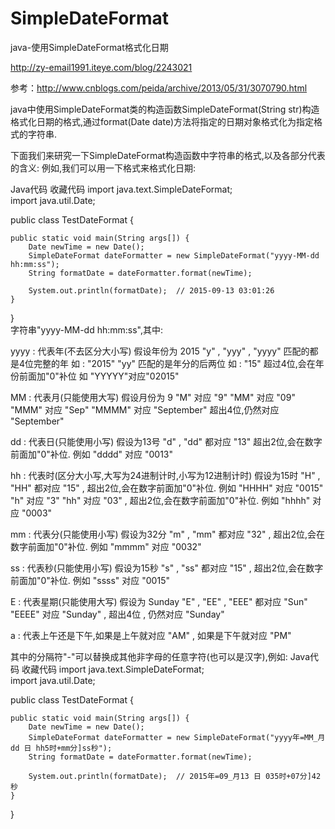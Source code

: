 # SimpleDateFormat
java-使用SimpleDateFormat格式化日期

http://zy-email1991.iteye.com/blog/2243021

参考：http://www.cnblogs.com/peida/archive/2013/05/31/3070790.html

java中使用SimpleDateFormat类的构造函数SimpleDateFormat(String str)构造格式化日期的格式,通过format(Date date)方法将指定的日期对象格式化为指定格式的字符串.
 
下面我们来研究一下SimpleDateFormat构造函数中字符串的格式,以及各部分代表的含义:
例如,我们可以用一下格式来格式化日期:
 
Java代码  收藏代码
import java.text.SimpleDateFormat;  
import java.util.Date;  
  
public class TestDateFormat {  
  
    public static void main(String args[]) {  
        Date newTime = new Date();  
        SimpleDateFormat dateFormatter = new SimpleDateFormat("yyyy-MM-dd hh:mm:ss");  
        String formatDate = dateFormatter.format(newTime);  
  
        System.out.println(formatDate);  // 2015-09-13 03:01:26  
    }  
}  
 字符串"yyyy-MM-dd hh:mm:ss",其中:
 
yyyy : 代表年(不去区分大小写) 假设年份为 2015
    "y" , "yyy" , "yyyy" 匹配的都是4位完整的年 如 : "2015"
    "yy" 匹配的是年分的后两位 如 : "15"
    超过4位,会在年份前面加"0"补位 如 "YYYYY"对应"02015"
 
MM : 代表月(只能使用大写) 假设月份为 9
    "M" 对应 "9"
    "MM" 对应 "09"
    "MMM" 对应 "Sep"
    "MMMM" 对应 "September"
    超出4位,仍然对应 "September"
    
dd : 代表日(只能使用小写) 假设为13号
    "d" , "dd" 都对应 "13"
    超出2位,会在数字前面加"0"补位. 例如 "dddd" 对应 "0013"
 
hh : 代表时(区分大小写,大写为24进制计时,小写为12进制计时) 假设为15时
    "H" , "HH" 都对应 "15" , 超出2位,会在数字前面加"0"补位. 例如 "HHHH" 对应 "0015"
    "h" 对应 "3"
    "hh" 对应 "03" , 超出2位,会在数字前面加"0"补位. 例如 "hhhh" 对应 "0003"
 
mm : 代表分(只能使用小写) 假设为32分
    "m" , "mm" 都对应 "32" ,  超出2位,会在数字前面加"0"补位. 例如 "mmmm" 对应 "0032"
 
ss : 代表秒(只能使用小写) 假设为15秒
    "s" , "ss" 都对应 "15" , 超出2位,会在数字前面加"0"补位. 例如 "ssss" 对应 "0015"
 
E : 代表星期(只能使用大写) 假设为 Sunday
    "E" , "EE" , "EEE" 都对应 "Sun"
    "EEEE" 对应 "Sunday" , 超出4位 , 仍然对应 "Sunday"
 
a : 代表上午还是下午,如果是上午就对应 "AM" , 如果是下午就对应 "PM"
 
其中的分隔符"-"可以替换成其他非字母的任意字符(也可以是汉字),例如:
Java代码  收藏代码
import java.text.SimpleDateFormat;  
import java.util.Date;  
  
public class TestDateFormat {  
  
    public static void main(String args[]) {  
        Date newTime = new Date();  
        SimpleDateFormat dateFormatter = new SimpleDateFormat("yyyy年=MM_月dd 日 hh5时+mm分]ss秒");  
        String formatDate = dateFormatter.format(newTime);  
  
        System.out.println(formatDate);  // 2015年=09_月13 日 035时+07分]42秒  
    }  
}  
